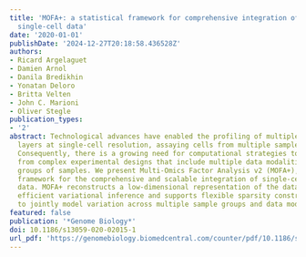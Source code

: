 ```yaml
---
title: 'MOFA+: a statistical framework for comprehensive integration of multi-modal
  single-cell data'
date: '2020-01-01'
publishDate: '2024-12-27T20:18:58.436528Z'
authors:
- Ricard Argelaguet
- Damien Arnol
- Danila Bredikhin
- Yonatan Deloro
- Britta Velten
- John C. Marioni
- Oliver Stegle
publication_types:
- '2'
abstract: Technological advances have enabled the profiling of multiple molecular
  layers at single-cell resolution, assaying cells from multiple samples or conditions.
  Consequently, there is a growing need for computational strategies to analyze data
  from complex experimental designs that include multiple data modalities and multiple
  groups of samples. We present Multi-Omics Factor Analysis v2 (MOFA+), a statistical
  framework for the comprehensive and scalable integration of single-cell multi-modal
  data. MOFA+ reconstructs a low-dimensional representation of the data using computationally
  efficient variational inference and supports flexible sparsity constraints, allowing
  to jointly model variation across multiple sample groups and data modalities.
featured: false
publication: '*Genome Biology*'
doi: 10.1186/s13059-020-02015-1
url_pdf: 'https://genomebiology.biomedcentral.com/counter/pdf/10.1186/s13059-020-02015-1.pdf'
---
```


